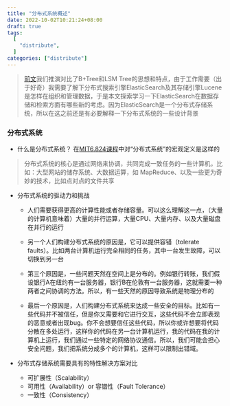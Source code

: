 ```yaml
---
title: "分布式系统概述"
date: 2022-10-02T10:21:24+08:00
draft: true
tags:
  [
    "distribute",
  ]
categories: ["distribute"]
---
```

> [前文](https://neteric.top/posts/storage-engine-compare/)我们推演对比了B+Tree和LSM Tree的思想和特点，由于工作需要（出于好奇）我需要了解下分布式搜索引擎ElasticSearch及其存储引擎Lucene是怎样在组织和管理数据，于是本文探索学习一下ElasticSearch在数据存储和检索方面有哪些新的考虑。因为ElasticSearch是一个分布式存储系统，所以在这之前还是有必要解释一下分布式系统的一些设计背景

### 分布式系统
- 什么是分布式系统？
  在[MIT6.824课程](https://mit-public-courses-cn-translatio.gitbook.io/mit6-824/)中对“分布式系统”的宏观定义是这样的
> 分布式系统的核心是通过网络来协调，共同完成一致任务的一些计算机，比如：大型网站的储存系统、大数据运算，如 MapReduce、以及一些更为奇妙的技术，比如点对点的文件共享

- 分布式系统的驱动力和挑战
  - 人们需要获得更高的计算性能或者存储容量。可以这么理解这一点，（大量的计算机意味着）大量的并行运算，大量CPU、大量内存、以及大量磁盘在并行的运行

  - 另一个人们构建分布式系统的原因是，它可以提供容错（tolerate faults）。比如两台计算机运行完全相同的任务，其中一台发生故障，可以切换到另一台
  - 第三个原因是，一些问题天然在空间上是分布的。例如银行转账，我们假设银行A在纽约有一台服务器，银行B在伦敦有一台服务器，这就需要一种两者之间协调的方法。所以，有一些天然的原因导致系统是物理分布的
  - 最后一个原因是，人们构建分布式系统来达成一些安全的目标。比如有一些代码并不被信任，但是你又需要和它进行交互，这些代码不会立即表现的恶意或者出现bug。你不会想要信任这些代码，所以你或许想要将代码分散在多处运行，这样你的代码在另一台计算机运行，我的代码在我的计算机上运行，我们通过一些特定的网络协议通信。所以，我们可能会担心安全问题，我们把系统分成多个的计算机，这样可以限制出错域。

- 分布式存储系统需要具有的特性解决方案对比
  - 可扩展性（Scalability）
  - 可用性（Availability）or 容错性（Fault Tolerance）
  - 一致性（Consistency）
